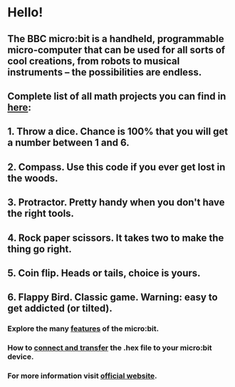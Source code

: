 # Hello!
## The BBC micro:bit is a handheld, programmable micro-computer that can be used for all sorts of cool creations, from robots to musical instruments – the possibilities are endless.
## Complete list of all math projects you can find in [here](https://stikka.github.io/microbit-math/):
##      1. Throw a dice. Chance is 100% that you will get a number between 1 and 6. 
##      2. Compass. Use this code if you ever get lost in the woods.
##      3. Protractor. Pretty handy when you don't have the right tools.
##      4. Rock paper scissors. It takes two to make the thing go right.
##      5. Coin flip. Heads or tails, choice is yours.
##      6. Flappy Bird. Classic game. Warning: easy to get addicted (or tilted).
### Explore the many [features](https://microbit.org/guide/features/) of the micro:bit.
### How to [connect and transfer](https://microbit.org/guide/quick/) the .hex file to your micro:bit device.
### For more information visit [official website](https://microbit.org/).
